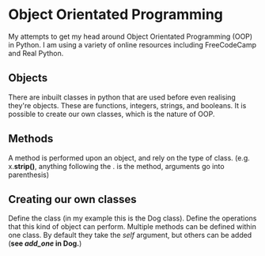 # Object Orientated Programming
My attempts to get my head around Object Orientated Programming (OOP) in Python. I am using a variety of online resources including FreeCodeCamp and Real Python.

## Objects
There are inbuilt classes in python that are used before even realising they're objects. These are functions, integers, strings, and booleans. It is possible to create our own classes, which is the nature of OOP.

## Methods
A method is performed upon an object, and rely on the type of class. (e.g. x.**strip()**, anything following the . is the method, arguments go into parenthesis)

## Creating our own classes
Define the class (in my example this is the Dog class). Define the operations that this kind of object can perform. Multiple methods can be defined within one class. By default they take the *self* argument, but others can be added (**see *add_one* in Dog.**)

